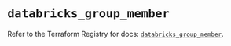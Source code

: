 # `databricks_group_member`

Refer to the Terraform Registry for docs: [`databricks_group_member`](https://registry.terraform.io/providers/databricks/databricks/1.64.0/docs/resources/group_member).
